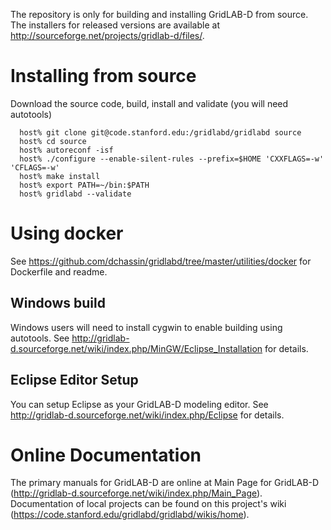 The repository is only for building and installing GridLAB-D from source. The
installers for released versions are available at http://sourceforge.net/projects/gridlab-d/files/.

# Installing from source

Download the source code, build, install and validate (you will need autotools)

```
  host% git clone git@code.stanford.edu:/gridlabd/gridlabd source
  host% cd source
  host% autoreconf -isf
  host% ./configure --enable-silent-rules --prefix=$HOME 'CXXFLAGS=-w' 'CFLAGS=-w'
  host% make install
  host% export PATH=~/bin:$PATH
  host% gridlabd --validate
```

# Using docker

See https://github.com/dchassin/gridlabd/tree/master/utilities/docker for Dockerfile and readme.

## Windows build

Windows users will need to install cygwin to enable building using autotools.
See http://gridlab-d.sourceforge.net/wiki/index.php/MinGW/Eclipse_Installation
for details.

## Eclipse Editor Setup

You can setup Eclipse as your GridLAB-D modeling editor. See
http://gridlab-d.sourceforge.net/wiki/index.php/Eclipse for details.

# Online Documentation

The primary manuals for GridLAB-D are online at Main Page for GridLAB-D (http://gridlab-d.sourceforge.net/wiki/index.php/Main_Page).
Documentation of local projects can be found on this project's wiki (https://code.stanford.edu/gridlabd/gridlabd/wikis/home).
